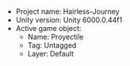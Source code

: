 <!-- UNITY CODE ASSIST INSTRUCTIONS START -->
- Project name: Hairless-Journey
- Unity version: Unity 6000.0.44f1
- Active game object:
  - Name: Proyectile
  - Tag: Untagged
  - Layer: Default
<!-- UNITY CODE ASSIST INSTRUCTIONS END -->
